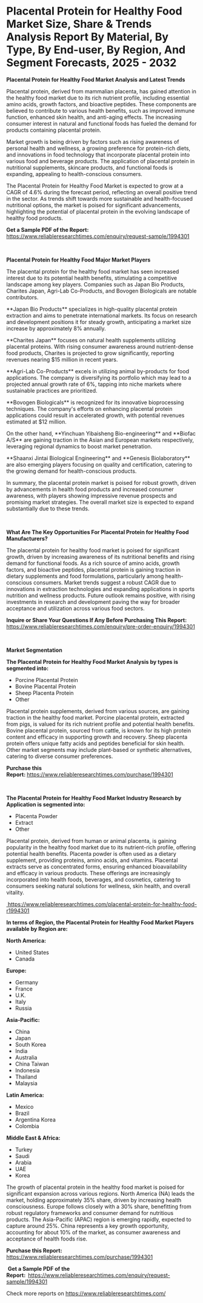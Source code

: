 <p><h1>Placental Protein for Healthy Food Market Size, Share & Trends Analysis Report By Material, By Type, By End-user, By Region, And Segment Forecasts, 2025 - 2032</h1></p><p><strong>Placental Protein for Healthy Food Market Analysis and Latest Trends</strong></p>
<p><p>Placental protein, derived from mammalian placenta, has gained attention in the healthy food market due to its rich nutrient profile, including essential amino acids, growth factors, and bioactive peptides. These components are believed to contribute to various health benefits, such as improved immune function, enhanced skin health, and anti-aging effects. The increasing consumer interest in natural and functional foods has fueled the demand for products containing placental protein.</p><p>Market growth is being driven by factors such as rising awareness of personal health and wellness, a growing preference for protein-rich diets, and innovations in food technology that incorporate placental protein into various food and beverage products. The application of placental protein in nutritional supplements, skincare products, and functional foods is expanding, appealing to health-conscious consumers.</p><p>The Placental Protein for Healthy Food Market is expected to grow at a CAGR of 4.6% during the forecast period, reflecting an overall positive trend in the sector. As trends shift towards more sustainable and health-focused nutritional options, the market is poised for significant advancements, highlighting the potential of placental protein in the evolving landscape of healthy food products.</p></p>
<p><strong>Get a Sample PDF of the Report:&nbsp;</strong> <a href="https://www.reliableresearchtimes.com/enquiry/request-sample/1994301?utm_campaign=3187&utm_medium=2&utm_source=Github&utm_content=ia&utm_term=09032025&utm_id=placental-protein-for-healthy-food">https://www.reliableresearchtimes.com/enquiry/request-sample/1994301</a></p>
<p>&nbsp;</p>
<p><strong>Placental Protein for Healthy Food Major Market Players</strong></p>
<p><p>The placental protein for the healthy food market has seen increased interest due to its potential health benefits, stimulating a competitive landscape among key players. Companies such as Japan Bio Products, Charites Japan, Agri-Lab Co-Products, and Bovogen Biologicals are notable contributors.</p><p>**Japan Bio Products** specializes in high-quality placental protein extraction and aims to penetrate international markets. Its focus on research and development positions it for steady growth, anticipating a market size increase by approximately 8% annually.</p><p>**Charites Japan** focuses on natural health supplements utilizing placental proteins. With rising consumer awareness around nutrient-dense food products, Charites is projected to grow significantly, reporting revenues nearing $15 million in recent years.</p><p>**Agri-Lab Co-Products** excels in utilizing animal by-products for food applications. The company is diversifying its portfolio which may lead to a projected annual growth rate of 6%, tapping into niche markets where sustainable practices are prioritized.</p><p>**Bovogen Biologicals** is recognized for its innovative bioprocessing techniques. The company's efforts on enhancing placental protein applications could result in accelerated growth, with potential revenues estimated at $12 million.</p><p>On the other hand, **Yinchuan Yibaisheng Bio-engineering** and **Biofac A/S** are gaining traction in the Asian and European markets respectively, leveraging regional dynamics to boost market penetration. </p><p>**Shaanxi Jintai Biological Engineering** and **Genesis Biolaboratory** are also emerging players focusing on quality and certification, catering to the growing demand for health-conscious products.</p><p>In summary, the placental protein market is poised for robust growth, driven by advancements in health food products and increased consumer awareness, with players showing impressive revenue prospects and promising market strategies. The overall market size is expected to expand substantially due to these trends.</p></p>
<p>&nbsp;</p>
<p><strong>What Are The Key Opportunities For Placental Protein for Healthy Food Manufacturers?</strong></p>
<p><p>The placental protein for healthy food market is poised for significant growth, driven by increasing awareness of its nutritional benefits and rising demand for functional foods. As a rich source of amino acids, growth factors, and bioactive peptides, placental protein is gaining traction in dietary supplements and food formulations, particularly among health-conscious consumers. Market trends suggest a robust CAGR due to innovations in extraction technologies and expanding applications in sports nutrition and wellness products. Future outlook remains positive, with rising investments in research and development paving the way for broader acceptance and utilization across various food sectors.</p></p>
<p><strong>Inquire or Share Your Questions If Any Before Purchasing This Report:</strong> <a href="https://www.reliableresearchtimes.com/enquiry/pre-order-enquiry/1994301?utm_campaign=3187&utm_medium=2&utm_source=Github&utm_content=ia&utm_term=09032025&utm_id=placental-protein-for-healthy-food">https://www.reliableresearchtimes.com/enquiry/pre-order-enquiry/1994301</a></p>
<p>&nbsp;</p>
<p><strong>Market Segmentation</strong></p>
<p><strong>The Placental Protein for Healthy Food Market Analysis by types is segmented into:</strong></p>
<p><ul><li>Porcine Placental Protein</li><li>Bovine Placental Protein</li><li>Sheep Placenta Protein</li><li>Other</li></ul></p>
<p><p>Placental protein supplements, derived from various sources, are gaining traction in the healthy food market. Porcine placental protein, extracted from pigs, is valued for its rich nutrient profile and potential health benefits. Bovine placental protein, sourced from cattle, is known for its high protein content and efficacy in supporting growth and recovery. Sheep placenta protein offers unique fatty acids and peptides beneficial for skin health. Other market segments may include plant-based or synthetic alternatives, catering to diverse consumer preferences.</p></p>
<p><strong>Purchase this Report:&nbsp;</strong><a href="https://www.reliableresearchtimes.com/purchase/1994301?utm_campaign=3187&utm_medium=2&utm_source=Github&utm_content=ia&utm_term=09032025&utm_id=placental-protein-for-healthy-food">https://www.reliableresearchtimes.com/purchase/1994301</a></p>
<p>&nbsp;</p>
<p><strong>The Placental Protein for Healthy Food Market Industry Research by Application is segmented into:</strong></p>
<p><ul><li>Placenta Powder</li><li>Extract</li><li>Other</li></ul></p>
<p><p>Placental protein, derived from human or animal placenta, is gaining popularity in the healthy food market due to its nutrient-rich profile, offering potential health benefits. Placenta powder is often used as a dietary supplement, providing proteins, amino acids, and vitamins. Placental extracts serve as concentrated forms, ensuring enhanced bioavailability and efficacy in various products. These offerings are increasingly incorporated into health foods, beverages, and cosmetics, catering to consumers seeking natural solutions for wellness, skin health, and overall vitality.</p></p>
<p><a href="https://www.reliableresearchtimes.com/placental-protein-for-healthy-food-r1994301?utm_campaign=3187&utm_medium=2&utm_source=Github&utm_content=ia&utm_term=09032025&utm_id=placental-protein-for-healthy-food">&nbsp;https://www.reliableresearchtimes.com/placental-protein-for-healthy-food-r1994301</a></p>
<p><strong>In terms of Region, the Placental Protein for Healthy Food Market Players available by Region are:</strong></p>
<p>
    <p> <strong> North America: </strong>
        <ul>
            <li>United States</li>
            <li>Canada</li>
        </ul>
        </p> 
    <p> <strong> Europe: </strong>
        <ul>
            <li>Germany</li>
            <li>France</li>
            <li>U.K.</li>
            <li>Italy</li>
            <li>Russia</li>
        </ul>
        </p> 
    <p> <strong> Asia-Pacific: </strong>
        <ul>
            <li>China</li>
            <li>Japan</li>
            <li>South Korea</li>
            <li>India</li>
            <li>Australia</li>
            <li>China Taiwan</li>
            <li>Indonesia</li>
            <li>Thailand</li>
            <li>Malaysia</li>
        </ul>
        </p> 
    <p> <strong> Latin America: </strong>
        <ul>
            <li>Mexico</li>
            <li>Brazil</li>
            <li>Argentina Korea</li>
            <li>Colombia</li>
        </ul>
        </p> 
    <p> <strong> Middle East & Africa: </strong>
        <ul>
            <li>Turkey</li>
            <li>Saudi</li>
            <li>Arabia</li>
            <li>UAE</li>
            <li>Korea</li>
        </ul>
    </p>
    </p>
<p><p>The growth of placental protein in the healthy food market is poised for significant expansion across various regions. North America (NA) leads the market, holding approximately 35% share, driven by increasing health consciousness. Europe follows closely with a 30% share, benefitting from robust regulatory frameworks and consumer demand for nutritious products. The Asia-Pacific (APAC) region is emerging rapidly, expected to capture around 25%. China represents a key growth opportunity, accounting for about 10% of the market, as consumer awareness and acceptance of health foods rise.</p></p>
<p><strong>Purchase this Report: </strong><a href="https://www.reliableresearchtimes.com/purchase/1994301?utm_campaign=3187&utm_medium=2&utm_source=Github&utm_content=ia&utm_term=09032025&utm_id=placental-protein-for-healthy-food">https://www.reliableresearchtimes.com/purchase/1994301</a></p>
<p>&nbsp;<strong>Get a Sample PDF of the Report:&nbsp;&nbsp;</strong><a href="https://www.reliableresearchtimes.com/enquiry/request-sample/1994301?utm_campaign=3187&utm_medium=2&utm_source=Github&utm_content=ia&utm_term=09032025&utm_id=placental-protein-for-healthy-food">https://www.reliableresearchtimes.com/enquiry/request-sample/1994301</a></p>
<p><strong></strong></p>
<p>Check more reports on <a href="https://www.reliableresearchtimes.com/?utm_campaign=3187&utm_medium=2&utm_source=Github&utm_content=ia&utm_term=09032025&utm_id=placental-protein-for-healthy-food">https://www.reliableresearchtimes.com/</a></p>